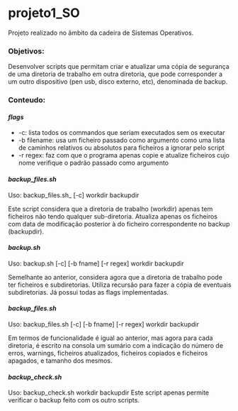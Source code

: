 # projeto1_SO
Projeto realizado no âmbito da cadeira de Sistemas Operativos.

### Objetivos:
Desenvolver scripts que permitam criar e atualizar uma cópia de segurança de uma diretoria de trabalho em outra diretoria, que pode corresponder a um outro dispositivo (pen usb, disco externo, etc), denominada de backup.

### Conteudo:

#### _flags_
- -c:  lista todos os commandos que seriam executados sem os executar
- -b filename: usa um ficheiro passado como argumento como uma lista de caminhos relativos ou absolutos para ficheiros a ignorar pelo script
- -r regex: faz com que o programa apenas copie e atualize ficheiros cujo nome verifique o padrão passado como argumento

#### _backup_files.sh_
Uso: backup_files.sh_ [-c] workdir backupdir

Este script considera que a diretoria de trabalho (workdir) apenas tem ficheiros não tendo qualquer sub-diretoria.
Atualiza apenas os ficheiros com data de modificação posterior à do ficheiro correspondente no backup (backupdir).

#### _backup.sh_ 
Uso: backup.sh [-c] [-b fname] [-r regex] workdir backupdir

Semelhante ao anterior, considera agora que a diretoria de trabalho pode ter ficheiros e subdiretorias.
Utiliza recursão para fazer a cópia de eventuais subdiretorias. Já possui todas as flags implementadas.

#### _backup_files.sh_
Uso: backup_files.sh [-c] [-b fname] [-r regex] workdir backupdir

Em termos de funcionalidade é igual ao anterior, mas agora para
cada diretoria, é escrito na consola um sumário com a indicação do número de erros,
warnings, ficheiros atualizados, ficheiros copiados e ficheiros apagados, e tamanho dos mesmos.

#### _backup_check.sh_
Uso: backup_check.sh workdir backupdir
Este script apenas permite verificar o backup feito com os outro scripts.
